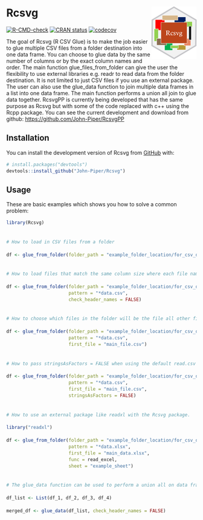 
<!-- README.md is generated from README.Rmd. Please edit that file -->

# Rcsvg <img src='man/figures/logo.png' align="right" height="138.5" /></a>

<!-- badges: start -->

[![R-CMD-check](https://github.com/John-Piper/Rcsvg/workflows/R-CMD-check/badge.svg)](https://github.com/John-Piper/Rcsvg/actions)
[![CRAN
status](https://www.r-pkg.org/badges/version/Rcsvg)](https://CRAN.R-project.org/package=Rcsvg)
[![codecov](https://codecov.io/gh/John-Piper/Rcsvg/branch/main/graph/badge.svg)](https://codecov.io/gh/John-Piper/Rcsvg?branch=main)
<!-- badges: end -->

The goal of Rcsvg (R CSV Glue) is to make the job easier to glue
multiple CSV files from a folder destination into one data frame. You
can choose to glue data by the same number of columns or by the exact
column names and order. The main function glue_files_from_folder can
give the user the flexibility to use external libraries e.g. readr to
read data from the folder destination. It is not limited to just CSV
files if you use an external package. The user can also use the
glue_data function to join multiple data frames in a list into one data
frame. The main function performs a union all join to glue data
together. RcsvgPP is currently being developed that has the same purpose
as Rcsvg but with some of the code replaced with c++ using the Rcpp
package. You can see the current development and download from github:
<https://github.com/John-Piper/RcsvgPP>

## Installation

You can install the development version of Rcsvg from
[GitHub](https://github.com/) with:

``` r
# install.packages("devtools")
devtools::install_github("John-Piper/Rcsvg")
```

## Usage

These are basic examples which shows you how to solve a common problem:

``` r
library(Rcsvg)


# How to load in CSV files from a folder

df <- glue_from_folder(folder_path = "example_folder_location/for_csv_data/")


# How to load files that match the same column size where each file name ends with data

df <- glue_from_folder(folder_path = "example_folder_location/for_csv_data/",
                       pattern = "*data.csv",
                       check_header_names = FALSE)


# How to choose which files in the folder will be the file all other files have to match to be glued

df <- glue_from_folder(folder_path = "example_folder_location/for_csv_data/",
                       pattern = "*data.csv",
                       first_file = "main_file.csv")


# How to pass stringsAsFactors = FALSE when using the default read.csv when loading CSV files from a folder

df <- glue_from_folder(folder_path = "example_folder_location/for_csv_data/",
                       pattern = "*data.csv",
                       first_file = "main_file.csv",
                       stringsAsFactors = FALSE)


# How to use an external package like readxl with the Rcsvg package.

library("readxl")

df <- glue_from_folder(folder_path = "example_folder_location/for_csv_data/",
                       pattern = "*data.xlsx",
                       first_file = "main_data.xlsx",
                       func = read_excel,
                       sheet = "example_sheet")


# The glue_data function can be used to perform a union all on data frames in a list. Only the data frames that match the first data frame in the list will be glued together to make a single data frame.  The glue_from_folder function is wrapper around the glue_data function.

df_list <- List(df_1, df_2, df_3, df_4)

merged_df <- glue_data(df_list, check_header_names = FALSE)
```
